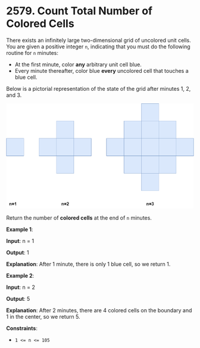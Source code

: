 # 2579. Count Total Number of Colored Cells

There exists an infinitely large two-dimensional grid of uncolored unit cells. You are given a positive integer `n`, indicating that you must do the following routine for `n` minutes:

- At the first minute, color **any** arbitrary unit cell blue.
- Every minute thereafter, color blue **every** uncolored cell that touches a blue cell.

Below is a pictorial representation of the state of the grid after minutes 1, 2, and 3.

![ex1](./static/example-copy-2.png)

Return the number of **colored cells** at the end of `n` minutes.

**Example 1**:

**Input**: n = 1

**Output**: 1

**Explanation**: After 1 minute, there is only 1 blue cell, so we return 1.

**Example 2**:

**Input**: n = 2

**Output**: 5

**Explanation**: After 2 minutes, there are 4 colored cells on the boundary and 1 in the center, so we return 5. 

**Constraints**:

- `1 <= n <= 105`
